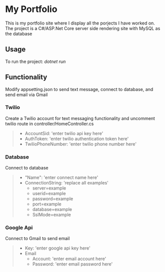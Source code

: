 # My Portfolio 
This is my portfolio site where I display all the porjects I have worked on. The project is a C#/ASP.Net Core server side rendering site with MySQL as the database

## Usage
To run the project: *dotnet run*

## Functionality
Modify appsetting.json to send text message, connect to database, and send email via Gmail

### Twilio
Create a Twilio account for text messaging functionality and uncomment twilio route in controller/HomeController.cs
> - AccountSid: 'enter twilio api key here'
> - AuthToken: 'enter twilio authentication token here'
> - TwilioPhoneNumber: 'enter twilio phone number here'

### Database
Connect to database 
> - "Name": 'enter connect name here'
> - ConnectionString: 'replace all examples'
>   - server=example
>   - userid=example
>   - password=example
>   - port=example
>   - database=example
>   - SslMode=example

### Google Api
Connect to Gmail to send email
> - Key: 'enter google api key here'
> - Email
>   - Account: 'enter email account here'
>   - Password: 'enter email password here'